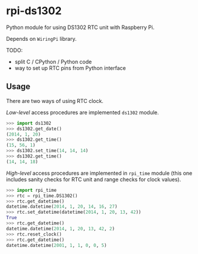 rpi-ds1302
==========

Python module for using DS1302 RTC unit with Raspberry Pi.

Depends on `WiringPi` library.

TODO:
- split C / CPython / Python code
- way to set up RTC pins from Python interface

Usage
-------

There are two ways of using RTC clock.

*Low-level* access procedures are implemented `ds1302` module.
```python
>>> import ds1302
>>> ds1302.get_date()
(2014, 1, 20)
>>> ds1302.get_time()
(15, 56, 1)
>>> ds1302.set_time(14, 14, 14)
>>> ds1302.get_time()
(14, 14, 18)
```
*High-level* access procedures are implemented in `rpi_time` module (this one includes sanity checks for RTC unit and range checks for clock values).
```python
>>> import rpi_time
>>> rtc = rpi_time.DS1302()
>>> rtc.get_datetime()
datetime.datetime(2014, 1, 20, 14, 16, 27)
>>> rtc.set_datetime(datetime(2014, 1, 20, 13, 42))
True
>>> rtc.get_datetime()
datetime.datetime(2014, 1, 20, 13, 42, 2)
>>> rtc.reset_clock()
>>> rtc.get_datetime()
datetime.datetime(2001, 1, 1, 0, 0, 5)
```

